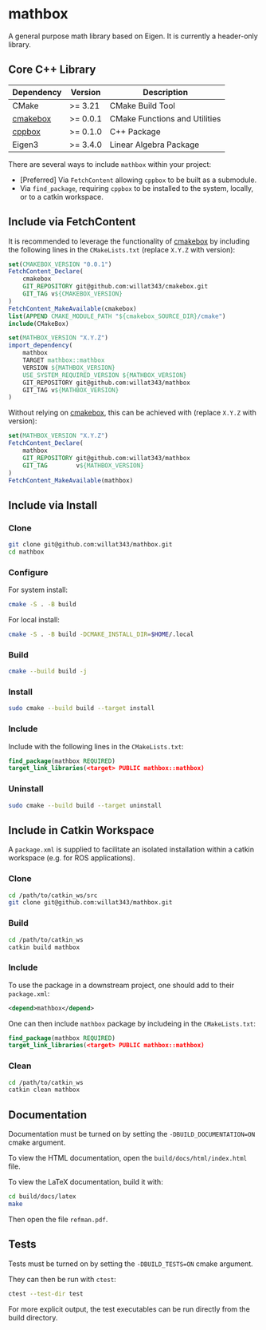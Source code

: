# mathbox

A general purpose math library based on Eigen. It is currently a header-only library.

## Core C++ Library

| **Dependency** | **Version** | **Description** |
|----------------|-------------|-----------------|
| CMake | >= 3.21 | CMake Build Tool |
| [cmakebox](https://github.com/willat343/cmakebox) | >= 0.0.1 | CMake Functions and Utilities |
| [cppbox](https://github.com/willat343/cppbox) | >= 0.1.0 | C++ Package |
| Eigen3 | >= 3.4.0 | Linear Algebra Package |

There are several ways to include `mathbox` within your project:
- [Preferred] Via `FetchContent` allowing `cppbox` to be built as a submodule.
- Via `find_package`, requiring `cppbox` to be installed to the system, locally, or to a catkin workspace.

## Include via FetchContent

It is recommended to leverage the functionality of [cmakebox](https://github.com/willat343/cmakebox) by including the following lines in the `CMakeLists.txt` (replace `X.Y.Z` with version):
```CMake
set(CMAKEBOX_VERSION "0.0.1")
FetchContent_Declare(
    cmakebox
    GIT_REPOSITORY git@github.com:willat343/cmakebox.git
    GIT_TAG v${CMAKEBOX_VERSION}
)
FetchContent_MakeAvailable(cmakebox)
list(APPEND CMAKE_MODULE_PATH "${cmakebox_SOURCE_DIR}/cmake")
include(CMakeBox)

set(MATHBOX_VERSION "X.Y.Z")
import_dependency(
    mathbox
    TARGET mathbox::mathbox
    VERSION ${MATHBOX_VERSION}
    USE_SYSTEM_REQUIRED_VERSION ${MATHBOX_VERSION}
    GIT_REPOSITORY git@github.com:willat343/mathbox
    GIT_TAG v${MATHBOX_VERSION}
)
```

Without relying on [cmakebox](https://github.com/willat343/cmakebox), this can be achieved with (replace `X.Y.Z` with version):
```CMake
set(MATHBOX_VERSION "X.Y.Z")
FetchContent_Declare(
    mathbox
    GIT_REPOSITORY git@github.com:willat343/mathbox
    GIT_TAG        v${MATHBOX_VERSION}
)
FetchContent_MakeAvailable(mathbox)
```

## Include via Install

### Clone

```bash
git clone git@github.com:willat343/mathbox.git
cd mathbox
```

### Configure

For system install:
```bash
cmake -S . -B build
```

For local install:
```bash
cmake -S . -B build -DCMAKE_INSTALL_DIR=$HOME/.local
```

### Build

```bash
cmake --build build -j
```

### Install

```bash
sudo cmake --build build --target install
```

### Include

Include with the following lines in the `CMakeLists.txt`:
```CMake
find_package(mathbox REQUIRED)
target_link_libraries(<target> PUBLIC mathbox::mathbox)
```

### Uninstall

```bash
sudo cmake --build build --target uninstall
```

## Include in Catkin Workspace

A `package.xml` is supplied to facilitate an isolated installation within a catkin workspace (e.g. for ROS applications).

### Clone

```bash
cd /path/to/catkin_ws/src
git clone git@github.com:willat343/mathbox.git
```

### Build

```bash
cd /path/to/catkin_ws
catkin build mathbox
```

### Include

To use the package in a downstream project, one should add to their `package.xml`:
```xml
<depend>mathbox</depend>
```

One can then include `mathbox` package by includeing in the `CMakeLists.txt`:
```CMake
find_package(mathbox REQUIRED)
target_link_libraries(<target> PUBLIC mathbox::mathbox)
```

### Clean

```bash
cd /path/to/catkin_ws
catkin clean mathbox
```

## Documentation

Documentation must be turned on by setting the `-DBUILD_DOCUMENTATION=ON` cmake argument.

To view the HTML documentation, open the `build/docs/html/index.html` file.

To view the LaTeX documentation, build it with:
```bash
cd build/docs/latex
make
```
Then open the file `refman.pdf`.

## Tests

Tests must be turned on by setting the `-DBUILD_TESTS=ON` cmake argument.

They can then be run with `ctest`:
```bash
ctest --test-dir test
```

For more explicit output, the test executables can be run directly from the build directory.
